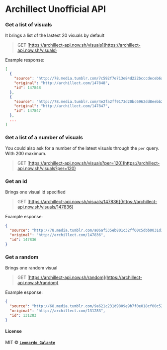 # Archillect Unofficial API

### Get a list of visuals

It brings a list of the lastest 20 visuals by default

> GET [https://archillect-api.now.sh/visuals](https://archillect-api.now.sh/visuals)

Example response:

```json
[
  {
    "source": "http://78.media.tumblr.com/7c592f7e713e84d222bcccdeceb6ab44/tumblr_nh8spcb05S1rs8w78o1_1280.jpg",
    "original": "http://archillect.com/147848",
    "id": 147848
  },
  {
    "source": "http://78.media.tumblr.com/4e2fa2ff9173d20bc6962dd8eebb27f0/tumblr_oszlouVau71qgiw5to1_1280.jpg",
    "original": "http://archillect.com/147847",
    "id": 147847
  },
  ...
]
```

### Get a list of a number of visuals

You could also ask for a number of the latest visuals through the `per` query.
With 200 maximum.

> GET [https://archillect-api.now.sh/visuals?per=120](https://archillect-api.now.sh/visuals?per=120)

### Get an id

Brings one visual id specified

> GET [https://archillect-api.now.sh/visuals/147836](https://archillect-api.now.sh/visuals/147836)

Example esponse:

```json
{
  "source": "http://78.media.tumblr.com/a06af535eb801c32ff60c5dbb0031d13/tumblr_olhnlsSjnS1vczpxxo1_400.gif",
  "original": "http://archillect.com/147836",
  "id": 147836
}
```

### Get a random

Brings one random visual

> GET [https://archillect-api.now.sh/random](https://archillect-api.now.sh/random)

Example esponse:

```json
{
  "source": "http://68.media.tumblr.com/9a621c231d9809e9b7f0e018cf00c52d/tumblr_n4nxqcKv2p1qhs3voo1_r1_500.png",
  "original": "http://archillect.com/131283",
  "id": 131283
}
```

#### License

MIT © **[`Leonardo Galante`](https://leonardogalante.com)**
